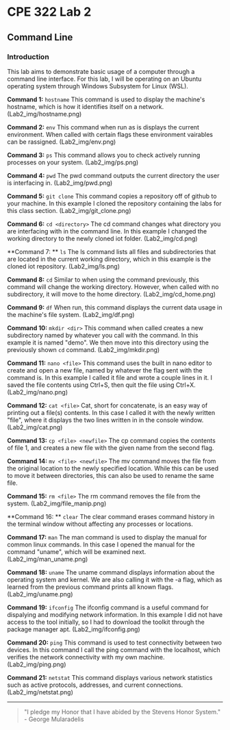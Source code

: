 # CPE 322 Lab 2
## Command Line

### Introduction
This lab aims to demonstrate basic usage of a computer through a command line interface. For this lab, I will be operating on an Ubuntu operating system through Windows Subsystem for Linux (WSL).

**Command 1:** `hostname`
This command is used to display the machine's hostname, which is how it identifies itself on a network.
(Lab2_img/hostname.png)

**Command 2:** `env`
This command when run as is displays the current environment. When called with certain flags these environment vairables can be rassigned.
(Lab2_img/env.png)

**Command 3:** `ps`
This command allows you to check actively running processes on your system.
(Lab2_img/ps.png)

**Command 4:** `pwd`
The pwd command outputs the current directory the user is interfacing in. 
(Lab2_img/pwd.png)

**Command 5:** `git clone`
This command copies a repository off of github to your machine. In this example I cloned the repository containing the labs for this class section.
(Lab2_img/git_clone.png)

**Command 6:** `cd <directory>`
The cd command changes what directory you are interfacing with in the command line. In this example I changed the working directory to the newly cloned iot folder.
(Lab2_img/cd.png)

**Command 7: ** `ls`
The ls command lists all files and subdirectories that are located in the current working directory, which in this example is the cloned iot repository.
(Lab2_img/ls.png)

**Command 8:** `cd`
Similar to when using the command previously, this command will change the working directory. However, when called with no subdirectory, it will move to the home directory.
(Lab2_img/cd_home.png)

**Command 9:** `df`
When run, this command displays the current data usage in the machine's file system. 
(Lab2_img/df.png)

**Command 10:** `mkdir <dir>`
This command when called creates a new subdirectory named by whatever you call with the command. In this example it is named "demo". We then move into this directory using the previously shown `cd` command.
(Lab2_img/mkdir.png)

**Command 11:** `nano <file>`
This command uses the built in nano editor to create and open a new file, named by whatever the flag sent with the command is. In this example I called it file and wrote a couple lines in it. I saved the file contents using Ctrl+S, then quit the file using Ctrl+X.
(Lab2_img/nano.png)

**Command 12:** `cat <file>`
Cat, short for concatenate, is an easy way of printing out a file(s) contents. In this case I called it with the newly written "file", where it displays the two lines written in in the console window.
(Lab2_img/cat.png)

**Command 13:** `cp <file> <newfile>`
The cp command copies the contents of file 1, and creates a new file with the given name from the second flag.

**Command 14:** `mv <file> <newfile>`
The mv command moves the file from the original location to the newly specified location. While this can be used to move it between directories, this can also be used to rename the same file. 

**Command 15:** `rm <file>`
The rm command removes the file from the system.
(Lab2_img/file_manip.png)

**Command 16: ** `clear`
The clear command erases command history in the terminal window without affecting any processes or locations.

**Command 17:** `man`
The man command is used to display the manual for common linux commands. In this case I opened the manual for the command "uname", which will be examined next.
(Lab2_img/man_uname.png)

**Command 18:** `uname`
The uname command displays information about the operating system and kernel. We are also calling it with the -a flag, which as learned from the previous command prints all known flags.
(Lab2_img/uname.png)

**Command 19:** `ifconfig`
The ifconfig command is a useful command for dispalying and modifying network information. In this example I did not have access to the tool initially, so I had to download the toolkit through the package manager apt.
(Lab2_img/ifconfig.png)

**Command 20:** `ping`
This command is used to test connectivity between two devices. In this command I call the ping command with the localhost, which verifies the network connectivity with my own machine. 
(Lab2_img/ping.png)

**Command 21:** `netstat`
This command displays various network statistics such as active protocols, addresses, and current connections.
(Lab2_img/netstat.png)


---
> "I pledge my Honor that I have abided by the Stevens Honor System." - George Mularadelis


